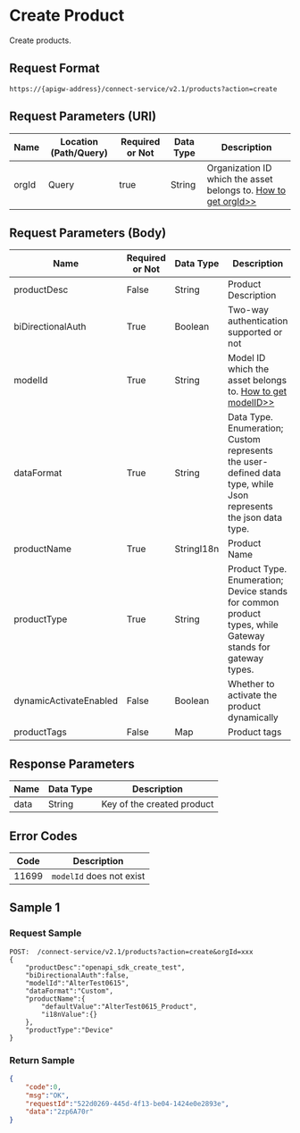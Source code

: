 # Create Product



Create products.

## Request Format

```
https://{apigw-address}/connect-service/v2.1/products?action=create
```

## Request Parameters (URI)

| Name | Location (Path/Query) | Required or Not | Data Type | Description |
|---------------|------------------|----------|-----------|--------------|
| orgId         | Query            | true     | String    | Organization ID which the asset belongs to. [How to get orgId>>](/docs/api/en/2.0.9/api_faqs#how-to-get-organization-id-orgid-orgid)                |


## Request Parameters (Body)

| Name | Required or Not | Data Type | Description |
|--------------------|----------|-----------|--------------|
| productDesc       | False     | String       | Product Description                                                         |
| biDirectionalAuth | True      | Boolean      | Two-way authentication supported or not                                                  |
| modelId           | True      | String      | Model ID which the asset belongs to. [How to get modelID>>](/docs/api/en/2.0.9/api_faqs#how-to-get-model-id-modelid-modelid)   |
| dataFormat        | True      | String      | Data Type. Enumeration; Custom represents the user-defined data type, while Json represents the json data type. |
| productName       | True      | StringI18n | Product Name                                                           |
| productType       | True      | String      | Product Type. Enumeration; Device stands for common product types, while Gateway stands for gateway types. |
|dynamicActivateEnabled|False|Boolean|Whether to activate the product dynamically |
|productTags|False|Map|Product tags|



## Response Parameters

| Name | Data Type | Description |
|-------------|-----------------------------------|-----------------------------|
| data| String                           | Key of the created product               |


## Error Codes

| Code|Description |
|-----|---------------------|
| 11699|`modelId` does not exist              |

## Sample 1

### Request Sample

```
POST:  /connect-service/v2.1/products?action=create&orgId=xxx
{
	"productDesc":"openapi_sdk_create_test",
	"biDirectionalAuth":false,
	"modelId":"AlterTest0615",
	"dataFormat":"Custom",
	"productName":{
		"defaultValue":"AlterTest0615_Product",
		"i18nValue":{}
	},
	"productType":"Device"
}

```

### Return Sample

```json
{
	"code":0,
	"msg":"OK",
	"requestId":"522d0269-445d-4f13-be04-1424e0e2893e",
	"data":"2zp6A70r"
}
```

